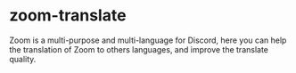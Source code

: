 # zoom-translate
Zoom is a multi-purpose and multi-language for Discord, here you can help the translation of Zoom to others languages, and improve the translate quality.
